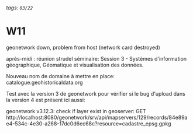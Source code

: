 ###### tags: `03/22`
# W11

geonetwork down, problem from host (network card destroyed)

après-midi : réunion strudel
séminaire: Session 3 - Systèmes d'information géographique, Géomatique et visualisation des données.

Nouveau nom de domaine à mettre en place:
catalogue.geohistoricaldata.org

Test avec la version 3 de geonetwork pour vérifier si le bug d'upload dans la version 4 est présent ici aussi:

geonetwork v3.12.3:
check if layer exist in geoserver:
GET http://localhost:8080/geonetwork/srv/api/mapservers/129/records/84e89ae4-534c-4e30-a268-17dc0d6ec68c?resource=cadastre_epsg.gpkg
